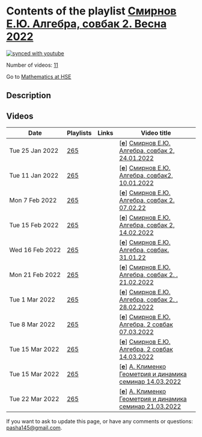 # Contents of the playlist [Смирнов Е.Ю. Алгебра, совбак 2. Весна 2022](https://www.youtube.com/playlist?list=PLq3E5oubNNoAGfpenJNhbiJAOZ69TLm1z)

[![synced with youtube](https://img.shields.io/github/last-commit/mathphysschool/mathphysschool.github.io/autoupdate1?label=synced%20with%20youtube)](https://github.com/mathphysschool/mathphysschool.github.io/commits/autoupdate1)

Number of videos: [11](#videos)

Go to [Mathematics at HSE](../README.md)

## Description



## Videos

|Date|Playlists|Links|Video title|
|---|---|---|---|
| Tue&nbsp;25&nbsp;Jan&nbsp;2022 | [265](../playlists/265 "Смирнов Е.Ю. Алгебра, совбак 2. Весна 2022") |  | [[**e**](https://studio.youtube.com/video/y0rC7ezpagQ/edit "Edit")] [Смирнов Е.Ю. Алгебра, совбак 2, 24.01.2022](https://www.youtube.com/watch?v=y0rC7ezpagQ&list=PLq3E5oubNNoAGfpenJNhbiJAOZ69TLm1z) |
| Tue&nbsp;11&nbsp;Jan&nbsp;2022 | [265](../playlists/265 "Смирнов Е.Ю. Алгебра, совбак 2. Весна 2022") |  | [[**e**](https://studio.youtube.com/video/IdoQ-Kkeh0c/edit "Edit")] [Смирнов Е.Ю. Алгебра, совбак2, 10.01.2022](https://www.youtube.com/watch?v=IdoQ-Kkeh0c&list=PLq3E5oubNNoAGfpenJNhbiJAOZ69TLm1z) |
| Mon&nbsp;7&nbsp;Feb&nbsp;2022 | [265](../playlists/265 "Смирнов Е.Ю. Алгебра, совбак 2. Весна 2022") |  | [[**e**](https://studio.youtube.com/video/WwqZDhVxNqk/edit "Edit")] [Смирнов Е.Ю. Алгебра, совбак 2. 07.02.22](https://www.youtube.com/watch?v=WwqZDhVxNqk&list=PLq3E5oubNNoAGfpenJNhbiJAOZ69TLm1z) |
| Tue&nbsp;15&nbsp;Feb&nbsp;2022 | [265](../playlists/265 "Смирнов Е.Ю. Алгебра, совбак 2. Весна 2022") |  | [[**e**](https://studio.youtube.com/video/HWl6g-YtHX0/edit "Edit")] [Смирнов Е.Ю. Алгебра, совбак 2, 14.02.2022](https://www.youtube.com/watch?v=HWl6g-YtHX0&list=PLq3E5oubNNoAGfpenJNhbiJAOZ69TLm1z) |
| Wed&nbsp;16&nbsp;Feb&nbsp;2022 | [265](../playlists/265 "Смирнов Е.Ю. Алгебра, совбак 2. Весна 2022") |  | [[**e**](https://studio.youtube.com/video/_Df7RdhSm0U/edit "Edit")] [Смирнов Е.Ю. Алгебра, совбак. 31.01.22](https://www.youtube.com/watch?v=_Df7RdhSm0U&list=PLq3E5oubNNoAGfpenJNhbiJAOZ69TLm1z) |
| Mon&nbsp;21&nbsp;Feb&nbsp;2022 | [265](../playlists/265 "Смирнов Е.Ю. Алгебра, совбак 2. Весна 2022") |  | [[**e**](https://studio.youtube.com/video/qYWYOrBq364/edit "Edit")] [Смирнов Е.Ю. Алгебра, совбак 2. . 21.02.2022](https://www.youtube.com/watch?v=qYWYOrBq364&list=PLq3E5oubNNoAGfpenJNhbiJAOZ69TLm1z) |
| Tue&nbsp;1&nbsp;Mar&nbsp;2022 | [265](../playlists/265 "Смирнов Е.Ю. Алгебра, совбак 2. Весна 2022") |  | [[**e**](https://studio.youtube.com/video/Oj4JoHNPNyM/edit "Edit")] [Смирнов Е.Ю. Алгебра, совбак 2. . 28.02.2022](https://www.youtube.com/watch?v=Oj4JoHNPNyM&list=PLq3E5oubNNoAGfpenJNhbiJAOZ69TLm1z) |
| Tue&nbsp;8&nbsp;Mar&nbsp;2022 | [265](../playlists/265 "Смирнов Е.Ю. Алгебра, совбак 2. Весна 2022") |  | [[**e**](https://studio.youtube.com/video/pAHP-rlqS20/edit "Edit")] [Смирнов Е.Ю. Алгебра, 2 совбак 07.03.2022](https://www.youtube.com/watch?v=pAHP-rlqS20&list=PLq3E5oubNNoAGfpenJNhbiJAOZ69TLm1z "Смирнов Е.Ю. Алгебра, 2 совбак, 13.00") |
| Tue&nbsp;15&nbsp;Mar&nbsp;2022 | [265](../playlists/265 "Смирнов Е.Ю. Алгебра, совбак 2. Весна 2022") |  | [[**e**](https://studio.youtube.com/video/m8J-7FVgLRI/edit "Edit")] [Смирнов Е.Ю. Алгебра, 2 совбак 14.03.2022](https://www.youtube.com/watch?v=m8J-7FVgLRI&list=PLq3E5oubNNoAGfpenJNhbiJAOZ69TLm1z "Смирнов Е.Ю. Алгебра, 2 совбак, 13.00") |
| Tue&nbsp;15&nbsp;Mar&nbsp;2022 | [265](../playlists/265 "Смирнов Е.Ю. Алгебра, совбак 2. Весна 2022") |  | [[**e**](https://studio.youtube.com/video/Knv_XMGmB2o/edit "Edit")] [А. Клименко Геометрия и динамика семинар 14.03.2022](https://www.youtube.com/watch?v=Knv_XMGmB2o&list=PLq3E5oubNNoAGfpenJNhbiJAOZ69TLm1z) |
| Tue&nbsp;22&nbsp;Mar&nbsp;2022 | [265](../playlists/265 "Смирнов Е.Ю. Алгебра, совбак 2. Весна 2022") |  | [[**e**](https://studio.youtube.com/video/YAuY4ybNrrU/edit "Edit")] [А. Клименко Геометрия и динамика семинар 21.03.2022](https://www.youtube.com/watch?v=YAuY4ybNrrU&list=PLq3E5oubNNoAGfpenJNhbiJAOZ69TLm1z) |


 If you want to ask to update this page, or have any comments or questions: <pasha145@gmail.com>.